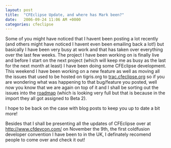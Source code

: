 ```yaml
---
layout: post
title:  "CFEclipse Update, and where has Mark been?"
date:   2006-09-24 11:06 AM +0000
categories: cfeclipse
---
```

Some of you might have noticed that I havent been posting a lot recently (and others might have noticed I havent even been emailing back a lot!) but basically I have been very busy at work and that has taken over everything over the last few weeks. The project I have been working on is finally live and before I start on the next project  (which will keep me as busy as the last for the next month at least) I have been doing some CFEclipse development. This weekend I have been working on a new feature as well as moving all the issues that used to be hosted on tigris.org to <a href="http://trac.cfeclipse.org">trac.cfeclipse.org</a> so if you are wondering what was happening to that bug/feature you posted, well now you know that we are again on top of it and I shall be sorting out the issues into the <a href="http://trac.cfeclipse.org/cfeclipse/roadmap">roadmap</a> (which is looking very full but that is because in the import they all got assigned to Beta 2).

I hope to be back on the case with blog posts to keep you up to date a bit more!

Besides that I shall be presenting all the updates of CFEclipse over at  <a href="http://www.cfdevcon.com/">http://www.cfdevcon.com/</a> on November the 9th, the first coldfusion developer convention I have been to in the UK, I definately recomend people to come over and check it out!